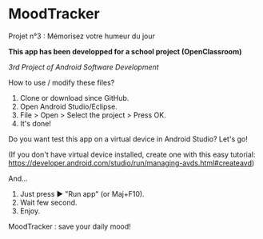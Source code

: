 # MoodTracker
Projet n°3 : Mémorisez votre humeur du jour


**This app has been developped for a school project (OpenClassroom)**

*3rd Project of Android Software Development*




How to use / modify these files?
1. Clone or download since GitHub.
2. Open Android Studio/Eclipse.
3. File > Open > Select the project > Press OK.
4. It's done!



Do you want test this app on a virtual device in Android Studio? Let's go!


(If you don't have virtual device installed, create one with this easy tutorial: https://developer.android.com/studio/run/managing-avds.html#createavd)

And...
1. Just press ▶ "Run app" (or Maj+F10).
2. Wait few second.
3. Enjoy.


MoodTracker : save your daily mood!


